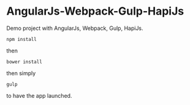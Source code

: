 AngularJs-Webpack-Gulp-HapiJs
=======

Demo project with AngularJs, Webpack, Gulp, HapiJs.


```
npm install
```

then

```
bower install
```

then simply

```
gulp
```

to have the app launched.


